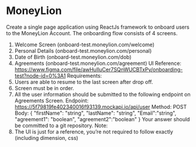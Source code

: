 # MoneyLion
Create a single page application using ReactJs framework to onboard
users to the MoneyLion Account.
The onboarding flow consists of 4 screens.
1. Welcome Screen (onboard-test.moneylion.com/welcome)
2. Personal Details (onboard-test.moneylion.com/personal)
3. Date of Birth (onboard-test.moneylion.com/dob)
4. Agreements (onboard-test.moneylion.com/agreement)
UI Reference:
https://www.figma.com/file/awHuIluCer7SQnWUCBTxPy/onboarding-test?node-id=0%3A1
Requirements:
1. Users are able to resume to the last screen after drop off.
2. Screen must be in order.
3. All the user information should be submitted to the following endpoint on Agreements
Screen.
Endpoint: https://5f79819fe402340016f93139.mockapi.io/api/user
Method: POST
Body:
{
"firstName": "string",
"lastName": "string",
"Email":"string",
"agreement1": "boolean",
"agreement2":"boolean"
}
Your answer should be committed to a git repository.
Note:
1. The UI is just for a reference, you’re not required to follow exactly (including
dimension, css)
